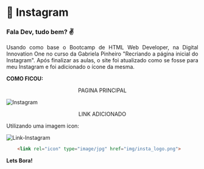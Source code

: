 # :rocket: Instagram
### Fala Dev, tudo bem? :v: 

<p align="justify">Usando como base o Bootcamp de HTML Web Developer, na Digital Innovation One no curso da Gabriela Pinheiro "Recriando a página inicial do Instagram".
Após finalizar as aulas, o site foi atualizado como se fosse para meu Instagram e foi adicionado o ícone da mesma.</p>

**COMO FICOU:**

<p align="center">PAGINA PRINCIPAL</p>
  
![Instagram](https://user-images.githubusercontent.com/66649954/119435318-44f4d100-bcf0-11eb-9221-19f1cedbabe7.png)

<p align="center">LINK ADICIONADO</p>

Utilizando uma imagem icon:
<br>

![Link-Instagram](https://user-images.githubusercontent.com/66649954/119435029-c8fa8900-bcef-11eb-9aaa-e1eb47364c76.png)

```html
    <link rel="icon" type="image/jpg" href="img/insta_logo.png">
```


**Lets Bora!**
